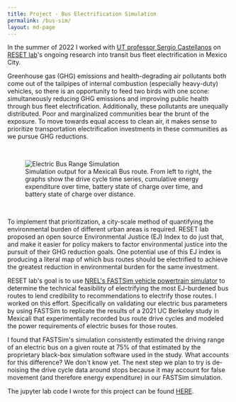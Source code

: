 ```yaml
---
title: Project - Bus Electrification Simulation
permalink: /bus-sim/
layout: md-page
---
```


In the summer of 2022 I worked with [UT professor Sergio Castellanos][castellanos]
on [RESET lab][reset]'s ongoing research into transit bus fleet electrification in Mexico City.

Greenhouse gas (GHG) emissions and health-degrading air pollutants both come
out of the tailpipes of internal combustion (especially heavy-duty) vehicles,
so there is an opportunity to feed two birds with one scone: simultaneously
reducing GHG emissions and improving public health through bus fleet
electrification. Additionally, these pollutants are unequally distributed.
Poor and marginalized communities bear the brunt of the exposure. To move towards
equal access to clean air, it makes sense to prioritize transportation electrification
investments in these communities as we pursue GHG reductions.

<br />

<figure>
  <img class="img-fluid" src="{{ site.url }}/assets/img/bus-sim.png"
    alt="Electric Bus Range Simulation" />
  <figcaption class="figure-caption">
    Simulation output for a Mexicali Bus route. From left to right, the graphs show the drive cycle
    time series, cumulative energy expenditure over time, battery state of charge over time, and
    battery state of charge over distance.
  </figcaption>
</figure>

<br />

To implement that prioritization, a city-scale method of quantifying the
environmental burden of different urban areas is required. RESET lab proposed
an open source Environmental Justice (EJ) Index to do just that, and make it easier
for policy makers to factor environmental justice into the pursuit of their GHG
reduction goals. One potential use of this EJ index is producing a literal map of
which bus routes should be electrified to achieve the greatest reduction in
environmental burden for the same investment.

RESET lab's goal is to use [NREL's FASTSim vehicle powertrain simulator][fastsim] to determine the technical feasibility of electrifying the most EJ-burdened bus routes to lend credibility to recommendations to electrify those routes. I worked on this effort. Specifically on validating our electric bus parameters by using FASTSim to replicate the results of a 2021 UC Berkeley study in Mexicali that experimentally recorded bus route drive cycles and modeled the power requirements of electric buses for those routes.

I found that FASTSim's simulation consistently estimated the driving range of an electric bus on a given route at 75% of that estimated by the proprietary black-box simulation software used in the study. What accounts for this difference? We don't know yet. The next step we plan to try is de-noising the drive cycle data around stops because it may account for false movement (and therefore energy expenditure) in our FASTSim simulation.

The jupyter lab code I wrote for this project can be found [HERE][reset-code].

[castellanos]: https://www.sergiocastellanos.com/
[reset]: https://www.reset-lab.com/
[fastsim]: https://www.nrel.gov/transportation/fastsim.html
[reset-code]: https://github.com/RESET-Lab/TransitBusSimulation/blob/19846dd023e44790baad84385c1fa25af99f7ef2/FASTSim%20Simulation/Bus%20Parameter%20Validation.ipynb
